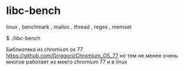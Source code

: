# libc-bench
linux , benchmark , malloc , thread , regex , memset

$ ./libc-bench

Библиотека из chromium os 77 https://github.com/Griggorii/Chromium_OS_77 но тем не менее очень многое работает из моего chromium 77 и в linux
